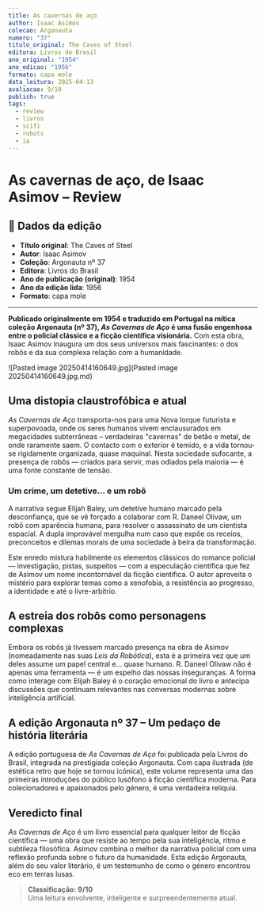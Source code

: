 ```yaml
---
title: As cavernas de aço
author: Isaac Asimov
colecao: Argonauta
numero: "37"
titulo_original: The Caves of Steel
editora: Livros do Brasil
ano_original: "1954"
ano_edicao: "1956"
formato: capa mole
data_leitura: 2025-04-13
avaliacao: 9/10
publish: true
tags:
  - review
  - livros
  - scifi
  - robots
  - ia
---
```

# As cavernas de aço, de Isaac Asimov – Review

## 📝 Dados da edição

- **Título original**: The Caves of Steel
- **Autor**: Isaac Asimov
- **Coleção**: Argonauta nº 37
- **Editora**: Livros do Brasil
- **Ano de publicação (original)**: 1954
- **Ano da edição lida**: 1956 
- **Formato**: capa mole

---

**Publicado originalmente em 1954 e traduzido em Portugal na mítica coleção Argonauta (nº 37), _As Cavernas de Aço_ é uma fusão engenhosa entre o policial clássico e a ficção científica visionária.** Com esta obra, Isaac Asimov inaugura um dos seus universos mais fascinantes: o dos robôs e da sua complexa relação com a humanidade. 

![Pasted image 20250414160649.jpg](Pasted image 20250414160649.jpg.md)
## Uma distopia claustrofóbica e atual

_As Cavernas de Aço_ transporta-nos para uma Nova Iorque futurista e superpovoada, onde os seres humanos vivem enclausurados em megacidades subterrâneas – verdadeiras "cavernas" de betão e metal, de onde raramente saem. O contacto com o exterior é temido, e a vida tornou-se rigidamente organizada, quase maquinal. Nesta sociedade sufocante, a presença de robôs — criados para servir, mas odiados pela maioria — é uma fonte constante de tensão.

### Um crime, um detetive... e um robô

A narrativa segue Elijah Baley, um detetive humano marcado pela desconfiança, que se vê forçado a colaborar com R. Daneel Olivaw, um robô com aparência humana, para resolver o assassinato de um cientista espacial. A dupla improvável mergulha num caso que expõe os receios, preconceitos e dilemas morais de uma sociedade à beira da transformação.

Este enredo mistura habilmente os elementos clássicos do romance policial — investigação, pistas, suspeitos — com a especulação científica que fez de Asimov um nome incontornável da ficção científica. O autor aproveita o mistério para explorar temas como a xenofobia, a resistência ao progresso, a identidade e até o livre-arbítrio.

## A estreia dos robôs como personagens complexas

Embora os robôs já tivessem marcado presença na obra de Asimov (nomeadamente nas suas _Leis da Robótica_), esta é a primeira vez que um deles assume um papel central e... quase humano. R. Daneel Olivaw não é apenas uma ferramenta — é um espelho das nossas inseguranças. A forma como interage com Elijah Baley é o coração emocional do livro e antecipa discussões que continuam relevantes nas conversas modernas sobre inteligência artificial.

## A edição Argonauta nº 37 – Um pedaço de história literária

A edição portuguesa de _As Cavernas de Aço_ foi publicada pela Livros do Brasil, integrada na prestigiada coleção Argonauta. Com capa ilustrada (de estética retro que hoje se tornou icónica), este volume representa uma das primeiras introduções do público lusófono à ficção científica moderna. Para colecionadores e apaixonados pelo género, é uma verdadeira relíquia. 

## Veredicto final

_As Cavernas de Aço_ é um livro essencial para qualquer leitor de ficção científica — uma obra que resiste ao tempo pela sua inteligência, ritmo e subtileza filosófica. Asimov combina o melhor da narrativa policial com uma reflexão profunda sobre o futuro da humanidade. Esta edição Argonauta, além do seu valor literário, é um testemunho de como o género encontrou eco em terras lusas.

> **Classificação: 9/10**  
> Uma leitura envolvente, inteligente e surpreendentemente atual.
